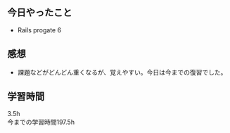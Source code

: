 ## 今日やったこと
- Rails progate 6 

## 感想
- 課題などがどんどん重くなるが、覚えやすい。今日は今までの復習でした。

## 学習時間
3.5h  
今までの学習時間197.5h 

